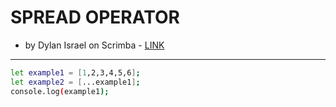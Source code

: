 # SPREAD OPERATOR

* by Dylan Israel on Scrimba - [LINK](https://scrimba.com/p/p4Mrt9/c4vJdha)

---------------------------------

```bash
let example1 = [1,2,3,4,5,6];
let example2 = [...example1];
console.log(example1);
```

